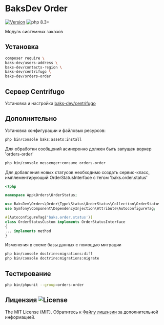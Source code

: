 # BaksDev Order

[![Version](https://img.shields.io/badge/version-7.1.12-blue)](https://github.com/baks-dev/orders-order/releases)
![php 8.3+](https://img.shields.io/badge/php-min%208.3-red.svg)

Модуль системных заказов

## Установка

``` bash
composer require \
baks-dev/users-address \
baks-dev/contacts-region \
baks-dev/centrifugo \
baks-dev/orders-order
```

## Cервер Centrifugo

Установка и настройка [baks-dev/centrifugo](https://github.com/baks-dev/centrifugo)


## Дополнительно

Установка конфигурации и файловых ресурсов:

``` bash
php bin/console baks:assets:install
```

Для обработки сообщений асинхронно должен быть запущен воркер 'orders-order' 

``` bash
php bin/console messenger:consume orders-order
```

Для добавления новых статусов необходимо создать сервис-класс, имплементирующий OrderStatusInterface c тегом 'baks.order.status'

``` php
<?php

namespace App\Orders\OrderStatus;

use BaksDev\Orders\Order\Type\Status\OrderStatus\Collection\OrderStatusInterface;
use Symfony\Component\DependencyInjection\Attribute\AutoconfigureTag;

#[AutoconfigureTag('baks.order.status')]
class OrderStatusCustom implements OrderStatusInterface
{
... implements method
}
```



Изменения в схеме базы данных с помощью миграции

``` bash
php bin/console doctrine:migrations:diff
php bin/console doctrine:migrations:migrate
```

## Тестирование

``` bash
php bin/phpunit --group=orders-order
```

## Лицензия ![License](https://img.shields.io/badge/MIT-green)

The MIT License (MIT). Обратитесь к [Файлу лицензии](LICENSE.md) за дополнительной информацией.


